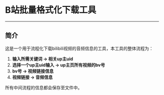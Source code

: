 # B站批量格式化下载工具

------

## 简介

这是一个用于流程化下载bilibili视频的音频信息的工具，本工具的整体流程为：

1. **输入所需关键词 -> 相关up主uid** 
2. **选择一个up主uid输入 -> up主页所有视频的bv号**
3. **bv号 -> 视频链接信息** 
4. **视频链接 -> 音频信息** 

所有中间流程的信息都会保存至文件中。
